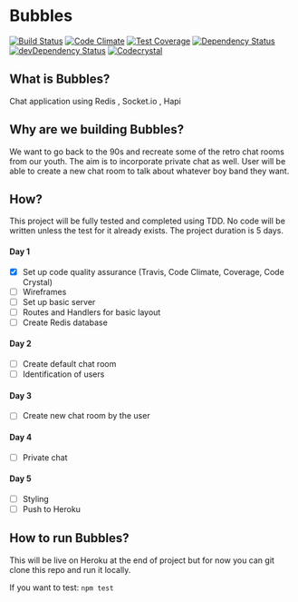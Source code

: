 # Bubbles

[![Build Status](https://travis-ci.org/heron2014/Bubbles.svg?branch=master)](https://travis-ci.org/heron2014/Bubbles)
[![Code Climate](https://codeclimate.com/github/heron2014/Bubbles/badges/gpa.svg)](https://codeclimate.com/github/heron2014/Bubbles)
[![Test Coverage](https://codeclimate.com/github/heron2014/Bubbles/badges/coverage.svg)](https://codeclimate.com/github/heron2014/Bubbles/coverage)
[![Dependency Status](https://david-dm.org/heron2014/Bubbles.svg)](https://david-dm.org/heron2014/Bubbles)
[![devDependency Status](https://david-dm.org/heron2014/Bubbles/dev-status.svg)](https://david-dm.org/heron2014/Bubbles#info=devDependencies)
[![Codecrystal](https://img.shields.io/badge/code-crystal-5CB3FF.svg)](https://codecrystal.herokuapp.com/graph/heron2014/Bubbles/master)

## What is Bubbles? 

Chat application using Redis , Socket.io , Hapi 

## Why are we building Bubbles?

We want to go back to the 90s and recreate some of the retro chat rooms from our youth. The aim is to incorporate private chat as well. User will be able to create a new chat room to talk about whatever boy band they want. 

## How? 

This project will be fully tested and completed using TDD. No code will be written unless the test for it already exists. The project duration is 5 days.

#### Day 1

+ [x] Set up code quality assurance (Travis, Code Climate, Coverage, Code Crystal)
+ [ ] Wireframes
+ [ ] Set up basic server 
+ [ ] Routes and Handlers for basic layout
+ [ ] Create Redis database

#### Day 2

+ [ ] Create default chat room
+ [ ] Identification of users

#### Day 3

+ [ ] Create new chat room by the user

#### Day 4

+ [ ] Private chat

#### Day 5

+ [ ] Styling 
+ [ ] Push to Heroku 

## How to run Bubbles?

This will be live on Heroku at the end of project but for now you can git clone this repo and run it locally. 

If you want to test: 
``` npm test ```
 

